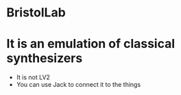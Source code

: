 # BristolLab

# It is an emulation of classical synthesizers
* It is not LV2
* You can use Jack to connect it to the things
